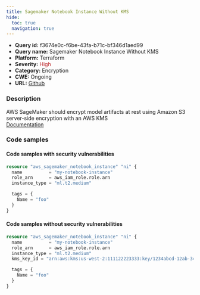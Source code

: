 ```yaml
---
title: Sagemaker Notebook Instance Without KMS
hide:
  toc: true
  navigation: true
---
```


<style>
  .highlight .hll {
    background-color: #ff171742;
  }
  .md-content {
    max-width: 1100px;
    margin: 0 auto;
  }
</style>

-   **Query id:** f3674e0c-f6be-43fa-b71c-bf346d1aed99
-   **Query name:** Sagemaker Notebook Instance Without KMS
-   **Platform:** Terraform
-   **Severity:** <span style="color:#bb2124">High</span>
-   **Category:** Encryption
-   **CWE:** Ongoing
-   **URL:** [Github](https://github.com/Checkmarx/kics/tree/master/assets/queries/terraform/aws/sagemaker_notebook_instance_without_kms)

### Description
AWS SageMaker should encrypt model artifacts at rest using Amazon S3 server-side encryption with an AWS KMS<br>
[Documentation](https://registry.terraform.io/providers/hashicorp/aws/latest/docs/resources/sagemaker_notebook_instance#kms_key_id)

### Code samples
#### Code samples with security vulnerabilities
```tf title="Positive test num. 1 - tf file" hl_lines="1"
resource "aws_sagemaker_notebook_instance" "ni" {
  name          = "my-notebook-instance"
  role_arn      = aws_iam_role.role.arn
  instance_type = "ml.t2.medium"

  tags = {
    Name = "foo"
  }
}

```


#### Code samples without security vulnerabilities
```tf title="Negative test num. 1 - tf file"
resource "aws_sagemaker_notebook_instance" "ni" {
  name          = "my-notebook-instance"
  role_arn      = aws_iam_role.role.arn
  instance_type = "ml.t2.medium"
  kms_key_id = "arn:aws:kms:us-west-2:111122223333:key/1234abcd-12ab-34cd-56ef-1234567890ab"

  tags = {
    Name = "foo"
  }
}

```
